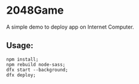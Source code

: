 # 2048Game
A simple demo to deploy app on Internet Computer.

## Usage:    
`npm install;`  
`npm rebuild node-sass;`  
`dfx start --background;`  
`dfx deploy;`  